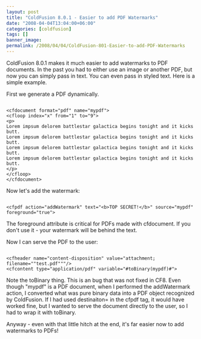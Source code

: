 ```yaml
---
layout: post
title: "ColdFusion 8.0.1 - Easier to add PDF Watermarks"
date: "2008-04-04T13:04:00+06:00"
categories: [coldfusion]
tags: []
banner_image: 
permalink: /2008/04/04/ColdFusion-801-Easier-to-add-PDF-Watermarks
---
```


ColdFusion 8.0.1 makes it much easier to add watermarks to PDF documents. In the past you had to either use an image or another PDF, but now you can simply pass in text. You can even pass in styled text. Here is a simple example.

First we generate a PDF dynamically.
<!--more-->
<code>
&lt;cfdocument format="pdf" name="mypdf"&gt;
&lt;cfloop index="x" from="1" to="9"&gt;
&lt;p&gt;
Lorem impsum delorem battlestar galactica begins tonight and it kicks butt.
Lorem impsum delorem battlestar galactica begins tonight and it kicks butt.
Lorem impsum delorem battlestar galactica begins tonight and it kicks butt.
Lorem impsum delorem battlestar galactica begins tonight and it kicks butt.
&lt;/p&gt;
&lt;/cfloop&gt;
&lt;/cfdocument&gt;
</code>

Now let's add the watermark:

<code>
&lt;cfpdf action="addWatermark" text="&lt;b&gt;TOP SECRET!&lt;/b&gt;" source="mypdf" foreground="true"&gt;
</code>

The foreground attribute is critical for PDFs made with cfdocument. If you don't use it - your watermark will be behind the text.

Now I can serve the PDF to the user:

<code>
&lt;cfheader name="content-disposition" value="attachment; filename=""test.pdf"""/&gt;
&lt;cfcontent type="application/pdf" variable="#toBinary(mypdf)#"&gt;
</code>

Note the toBinary thing. This is an bug that was not fixed in CF8. Even though "mypdf" is a PDF document, when I performed the addWatermark action, I converted what was pure binary data into a PDF object recognized by ColdFusion. If I had used destinaiton= in the cfpdf tag, it would have worked fine, but I wanted to serve the document directly to the user, so I had to wrap it with toBinary.

Anyway - even with that little hitch at the end, it's far easier now to add watermarks to PDFs!